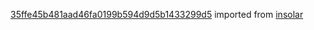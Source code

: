 [35ffe45b481aad46fa0199b594d9d5b1433299d5](https://github.com/insolar/insolar/commit/35ffe45b481aad46fa0199b594d9d5b1433299d5) imported from [insolar](https://github.com/insolar/insolar)
